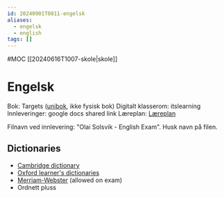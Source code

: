 ```yaml
---
id: 20240901T0811-engelsk
aliases:
  - engelsk
  - english
tags: []
---
```


#MOC [[20240616T1007-skole|skole]]

# Engelsk

Bok: Targets ([unibok](https://unibok.no), ikke fysisk bok)
Digitalt klasserom: itslearning
Innleveringer: google docs shared link
Læreplan: [Læreplan](https://docs.google.com/document/d/1KUqzPR-3jDaUM0cmqULKMFdeniLyVXA5/edit?rtpof=true&sd=true)

Filnavn ved innlevering: "Olai Solsvik - English Exam". Husk navn på filen.

## Dictionaries

- [Cambridge dictionary](https://dictionary.cambridge.org/)
- [Oxford learner's dictionaries](https://www.oxfordlearnersdictionaries.com/)
- [Merriam-Webster](https://www.merriam-webster.com/dictionary/) (allowed on exam)
- Ordnett pluss

